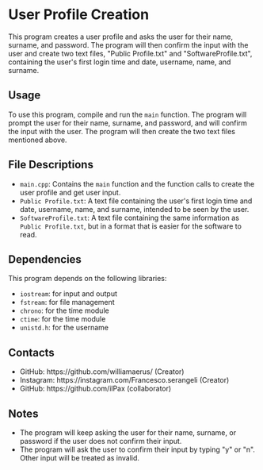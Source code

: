 <h1>User Profile Creation</h1>

<p>This program creates a user profile and asks the user for their name, surname, and password. The program will then confirm the input with the user and create two text files, "Public Profile.txt" and "SoftwareProfile.txt", containing the user's first login time and date, username, name, and surname.</p>

<h2>Usage</h2>

<p>To use this program, compile and run the <code>main</code> function. The program will prompt the user for their name, surname, and password, and will confirm the input with the user. The program will then create the two text files mentioned above.</p>

<h2>File Descriptions</h2>

<ul>
  <li><code>main.cpp</code>: Contains the <code>main</code> function and the function calls to create the user profile and get user input.</li>
  <li><code>Public Profile.txt</code>: A text file containing the user's first login time and date, username, name, and surname, intended to be seen by the user.</li>
  <li><code>SoftwareProfile.txt</code>: A text file containing the same information as <code>Public Profile.txt</code>, but in a format that is easier for the software to read.</li>
</ul>

<h2>Dependencies</h2>
<p>This program depends on the following libraries:</p>
<ul>
  <li><code>iostream</code>: for input and output</li>
  <li><code>fstream</code>: for file management</li>
  <li><code>chrono</code>: for the time module</li>
  <li><code>ctime</code>: for the time module</li>
  <li><code>unistd.h</code>: for the username</li>
</ul>
<h2>Contacts</h2>
<ul>
  <li>GitHub: https://github.com/williamaerus/ (Creator)</li>
  <li>Instagram: https://instagram.com/Francesco.serangeli (Creator)</li>
  <li>GitHub: https://github.com/ilPax (collaborator)</li>
</ul>
<h2>Notes</h2>
<ul>
  <li>The program will keep asking the user for their name, surname, or password if the user does not confirm their input.</li>
  <li>The program will ask the user to confirm their input by typing "y" or "n". Other input will be treated as invalid.</li>
</ul>
